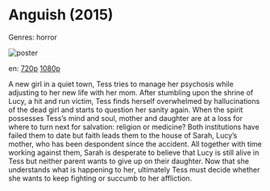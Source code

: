 # Anguish (2015)

Genres: horror

![poster](http://image.tmdb.org/t/p/w500/mjzcibK6JGwJaL3oldm9HsiSNaj.jpg)

en:
  [720p](magnet:?xt=urn:btih:21BD6509F9B8668F34D0530CA123AFFE30841AE2&tr=udp://glotorrents.pw:6969/announce&tr=udp://tracker.opentrackr.org:1337/announce&tr=udp://torrent.gresille.org:80/announce&tr=udp://tracker.openbittorrent.com:80&tr=udp://tracker.coppersurfer.tk:6969&tr=udp://tracker.leechers-paradise.org:6969&tr=udp://p4p.arenabg.ch:1337&tr=udp://tracker.internetwarriors.net:1337)
  [1080p](magnet:?xt=urn:btih:F24F6AC69EBFCA0F0E83D93B95CC7C644E6F58D8&tr=udp://glotorrents.pw:6969/announce&tr=udp://tracker.opentrackr.org:1337/announce&tr=udp://torrent.gresille.org:80/announce&tr=udp://tracker.openbittorrent.com:80&tr=udp://tracker.coppersurfer.tk:6969&tr=udp://tracker.leechers-paradise.org:6969&tr=udp://p4p.arenabg.ch:1337&tr=udp://tracker.internetwarriors.net:1337)
  


A new girl in a quiet town, Tess tries to manage her psychosis while adjusting to her new life with her mom. After stumbling upon the shrine of Lucy, a hit and run victim, Tess finds herself overwhelmed by hallucinations of the dead girl and starts to question her sanity again.  When the spirit possesses Tess’s mind and soul, mother and daughter are at a loss for where to turn next for salvation: religion or medicine?  Both institutions have failed them to date but faith leads them to the house of Sarah, Lucy’s mother, who has been despondent since the accident.  All together with time working against them, Sarah is desperate to believe that Lucy is still alive in Tess but neither parent wants to give up on their daughter.  Now that she understands what is happening to her, ultimately Tess must decide whether she wants to keep fighting or succumb to her affliction.